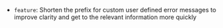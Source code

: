 * `feature`: Shorten the prefix for custom user defined error
  messages to improve clarity and get to the relevant information
  more quickly
